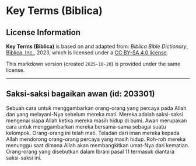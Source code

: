 # Key Terms (Biblica)

## License Information

**Key Terms (Biblica)** is based on and adapted from: _Biblica Bible Dictionary_, [Biblica, Inc.](https://www.biblica.com/), 2023, which is licensed under a [CC BY-SA 4.0 license](https://creativecommons.org/licenses/by-sa/4.0/legalcode.en).

This markdown version (created `2025-10-20`) is provided under the same license.



--------------------------------

## Saksi-saksi bagaikan awan (id: 203301)

Sebuah cara untuk menggambarkan orang\-orang yang percaya pada Allah dan yang melayani\-Nya sebelum mereka mati. Mereka adalah saksi\-saksi mengenai siapa Allah ketika mereka masih hidup di bumi. Awan merupakan cara untuk menggambarkan mereka bersama\-sama sebagai suatu kelompok. Orang\-orang ini telah mati. Teladan dari iman mereka kepada Allah mendorong orang\-orang percaya yang masih hidup. Roh\-roh mereka menunggu saat dimana Allah akan membangkitkan umat\-Nya dari kematian. Orang\-orang yang disebutkan dalam Ibrani pasal 11 termasuk diantara saksi\-saksi ini.


